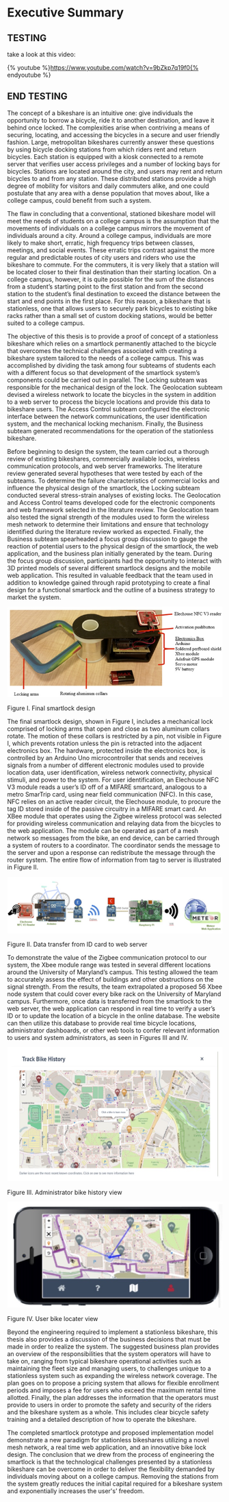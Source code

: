 # Executive Summary

## TESTING

take a look at this video:

{% youtube %}https://www.youtube.com/watch?v=9bZkp7q19f0{% endyoutube %}

## END TESTING

The concept of a bikeshare is an intuitive one: give individuals the opportunity to borrow a bicycle, ride it to another destination, and leave it behind once locked.  The complexities arise when contriving a means of securing, locating, and accessing the bicycles in a secure and user friendly fashion.  Large, metropolitan bikeshares currently answer these questions by using bicycle docking stations from which riders rent and return bicycles.  Each station is equipped with a kiosk connected to a remote server that verifies user access privileges and a number of locking bays for bicycles.  Stations are located around the city, and users may rent and return bicycles to and from any station.  These distributed stations provide a high degree of mobility for visitors and daily commuters alike, and one could postulate that any area with a dense population that moves about, like a college campus, could benefit from such a system.

The flaw in concluding that a conventional, stationed bikeshare model will meet the needs of students on a college campus is the assumption that the movements of individuals on a college campus mirrors the movement of individuals around a city.  Around a college campus, individuals are more likely to make short, erratic, high frequency trips between classes, meetings, and social events.  These erratic trips contrast against the more regular and predictable routes of city users and riders who use the bikeshare to commute.  For the commuters, it is very likely that a station will be located closer to their final destination than their starting location.  On a college campus, however, it is quite possible for the sum of the distances from a student’s starting point to the first station and from the second station to the student’s final destination to exceed the distance between the start and end points in the first place.  For this reason, a bikeshare that is stationless, one that allows users to securely park bicycles to existing bike racks rather than a small set of custom docking stations, would be better suited to a college campus.

The objective of this thesis is to provide a proof of concept of a stationless bikeshare which relies on a smartlock permanently attached to the bicycle that overcomes the technical challenges associated with creating a bikeshare system tailored to the needs of a college campus.  This was accomplished by dividing the task among four subteams of students each with a different focus so that development of the smartlock system’s components could be carried out in parallel. The Locking subteam was responsible for the mechanical design of the lock. The Geolocation subteam devised a wireless network to locate the bicycles in the system in addition to a web server to process the bicycle locations and provide this data to bikeshare users. The Access Control subteam configured the electronic interface between the network communications, the user identification system, and the mechanical locking mechanism. Finally, the Business subteam generated recommendations for the operation of the stationless bikeshare.

Before beginning to design the system, the team carried out a thorough review of existing bikeshares, commercially available locks, wireless communication protocols, and web server frameworks.  The literature review generated several hypotheses that were tested by each of the subteams.  To determine the failure characteristics of commercial locks and influence the physical design of the smartlock, the Locking subteam conducted several stress-strain analyses of existing locks. The Geolocation and Access Control teams developed code for the electronic components and web framework selected in the literature review.  The Geolocation team also tested the signal strength of the modules used to form the wireless mesh network to determine their limitations and ensure that technology identified during the literature review worked as expected.  Finally, the Business subteam spearheaded a focus group discussion to gauge the reaction of potential users to the physical design of the smartlock, the web application, and the business plan initially generated by the team. During the focus group discussion, participants had the opportunity to interact with 3D printed models of several different smartlock designs and the mobile web application.  This resulted in valuable feedback that the team used in addition to knowledge gained through rapid prototyping to create a final design for a functional smartlock and the outline of a business strategy to market the system.

![I.  Final smartlock design](Figures/figi1.jpeg)

Figure I.  Final smartlock design

The final smartlock design, shown in Figure I, includes a mechanical lock comprised of locking arms that open and close as two aluminum collars rotate.  The motion of these collars is restricted by a pin, not visible in Figure I, which prevents rotation unless the pin is retracted into the adjacent electronics box.  The hardware, protected inside the electronics box, is controlled by an Arduino Uno microcontroller that sends and receives signals from a number of different electronic modules used to provide location data, user identification, wireless network connectivity, physical stimuli, and power to the system. For user identification, an Elechouse NFC V3 module reads a user’s ID off of a MIFARE smartcard, analogous to a metro SmarTrip card, using near field communication (NFC).  In this case, NFC relies on an active reader circuit, the Elechouse module, to procure the tag ID stored inside of the passive circuitry in a MIFARE smart card. An XBee module that operates using the Zigbee wireless protocol was selected for providing wireless communication and relaying data from the bicycles to the web application. The module can be operated as part of a mesh network so messages from the bike, an end device, can be carried through a system of routers to a coordinator.  The coordinator sends the message to the server and upon a response can redistribute the message through the router system. The entire flow of information from tag to server is illustrated in Figure II.

![II.  Data transfer from ID card to web server](Figures/figi2.jpeg)

Figure II.  Data transfer from ID card to web server

To demonstrate the value of the Zigbee communication protocol to our system, the Xbee module range was tested in several different locations around the University of Maryland’s campus.  This testing allowed the team to accurately assess the effect of buildings and other obstructions on the signal strength.  From the results, the team extrapolated a proposed 56 Xbee node system that could cover every bike rack on the University of Maryland campus.   Furthermore, once data is transferred from the smartlock to the web server, the web application can respond in real time to verify a user’s ID or to update the location of a bicycle in the online database.  The website can then utilize this database to provide real time bicycle locations, administrator dashboards, or other web tools to confer relevant information to users and system administrators, as seen in Figures III and IV.

![III.  Administrator bike history view](Figures/figi3.jpeg)

Figure III.  Administrator bike history view

![IV.  User bike locater view](Figures/figi4.jpeg)

Figure IV.  User bike locater view

Beyond the engineering required to implement a stationless bikeshare, this thesis also provides a discussion of the business decisions that must be made in order to realize the system. The suggested business plan provides an overview of the responsibilities that the system operators will have to take on, ranging from typical bikeshare operational activities such as maintaining the fleet size and managing users, to challenges unique to a stationless system such as expanding the wireless network coverage. The plan goes on to propose a pricing system that allows for flexible enrollment periods and imposes a fee for users who exceed the maximum rental time allotted. Finally, the plan addresses the information that the operators must provide to users in order to promote the safety and security of the riders and the bikeshare system as a whole. This includes clear bicycle safety training and a detailed description of how to operate the bikeshare.

The completed smartlock prototype and proposed implementation model demonstrate a new paradigm for stationless bikeshares utilizing a novel mesh network, a real time web application, and an innovative bike lock design. The conclusion that we drew from the process of engineering the smartlock is that the technological challenges presented by a stationless bikeshare can be overcome in order to deliver the flexibility demanded by individuals moving about on a college campus.  Removing the stations from the system greatly reduces the initial capital required for a bikeshare system and exponentially increases the user's’ freedom.
